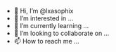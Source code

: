 - 👋 Hi, I’m @lxasophix
- 👀 I’m interested in ...
- 🌱 I’m currently learning ...
- 💞️ I’m looking to collaborate on ...
- 📫 How to reach me ...

<!---
lxasophix/lxasophix is a ✨ special ✨ repository because its `README.md` (this file) appears on your GitHub profile.
You can click the Preview link to take a look at your changes.
--->
